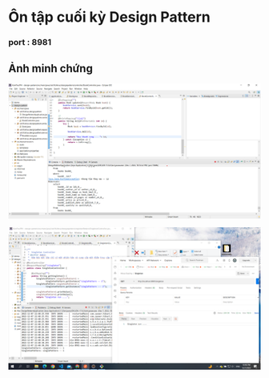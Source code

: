 # Ôn tập cuối kỳ Design Pattern

### port : 8981

## Ảnh minh chứng

![Không tồn tại](./AnhMinhChung/img_api.png)

![Không tồn tại](./AnhMinhChung/img_SingletonPattern.png)